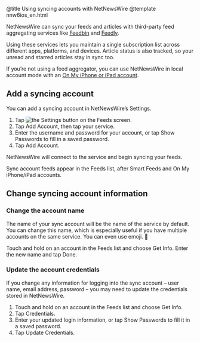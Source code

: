 @title Using syncing accounts with NetNewsWire
@template nnw6ios_en.html

NetNewsWire can sync your feeds and articles with third-party feed aggregating services like [Feedbin][] and [Feedly][].

Using these services lets you maintain a single subscription list across different apps, platforms, and devices. Article status is also tracked, so your unread and starred articles stay in sync too.

If you’re not using a feed aggregator, you can use NetNewsWire in local account mode with an [On My iPhone or iPad account](on-my-ios-device-account).

[feedbin]: https://feedbin.com/ "Feedbin"
[feedly]: https://feedly.com/i/welcome "Welcome to Feedly"



Add a syncing account
---------------------

You can add a syncing account in NetNewsWire’s Settings.

1. Tap <img src="../../../images/ios-icon-settings.png" alt="the Settings button" class="ios-inline-button-large" /> on the Feeds screen.
2. Tap Add Account, then tap your service.
3. Enter the username and password for your account, or tap Show Passwords to fill in a saved password.
4. Tap Add Account.

NetNewsWire will connect to the service and begin syncing your feeds.

Sync account feeds appear in the Feeds list, after Smart Feeds and On My iPhone/iPad accounts.


Change syncing account information
----------------------------------

### Change the account name

The name of your sync account will be the name of the service by default. You can change this name, which is especially useful if you have multiple accounts on the same service. You can even use emoji. 🐝

Touch and hold on an account in the Feeds list and choose Get Info. Enter the new name and tap Done.


### Update the account credentials

If you change any information for logging into the sync account – user name, email address, password – you may need to update the credentials stored in NetNewsWire.

1. Touch and hold on an account in the Feeds list and choose Get Info.
2. Tap Credentials.
3. Enter your updated login information, or tap Show Passwords to fill it in a saved password.
4. Tap Update Credentials.